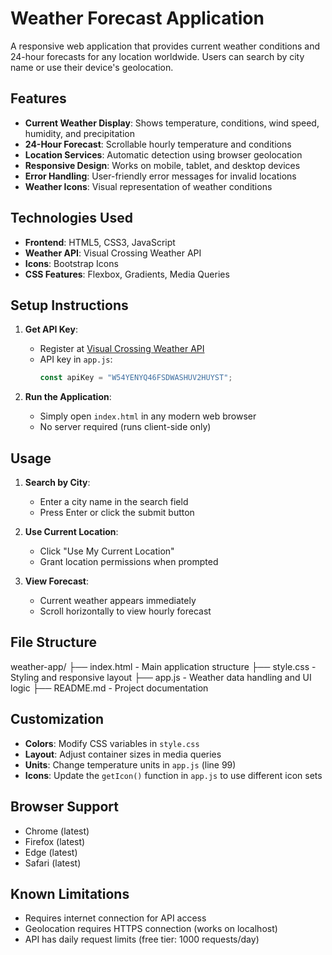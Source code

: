 # Weather Forecast Application

A responsive web application that provides current weather conditions and 24-hour forecasts for any location worldwide. Users can search by city name or use their device's geolocation.

## Features

- **Current Weather Display**: Shows temperature, conditions, wind speed, humidity, and precipitation
- **24-Hour Forecast**: Scrollable hourly temperature and conditions
- **Location Services**: Automatic detection using browser geolocation
- **Responsive Design**: Works on mobile, tablet, and desktop devices
- **Error Handling**: User-friendly error messages for invalid locations
- **Weather Icons**: Visual representation of weather conditions

## Technologies Used

- **Frontend**: HTML5, CSS3, JavaScript
- **Weather API**: Visual Crossing Weather API
- **Icons**: Bootstrap Icons
- **CSS Features**: Flexbox, Gradients, Media Queries

## Setup Instructions

1. **Get API Key**:

   - Register at [Visual Crossing Weather API](https://www.visualcrossing.com/weather-api)
   - API key in `app.js`:
     ```javascript
     const apiKey = "W54YENYQ46FSDWASHUV2HUYST";
     ```

2. **Run the Application**:
   - Simply open `index.html` in any modern web browser
   - No server required (runs client-side only)

## Usage

1. **Search by City**:

   - Enter a city name in the search field
   - Press Enter or click the submit button

2. **Use Current Location**:

   - Click "Use My Current Location"
   - Grant location permissions when prompted

3. **View Forecast**:
   - Current weather appears immediately
   - Scroll horizontally to view hourly forecast

## File Structure

weather-app/
├── index.html - Main application structure
├── style.css - Styling and responsive layout
├── app.js - Weather data handling and UI logic
├── README.md - Project documentation

## Customization

- **Colors**: Modify CSS variables in `style.css`
- **Layout**: Adjust container sizes in media queries
- **Units**: Change temperature units in `app.js` (line 99)
- **Icons**: Update the `getIcon()` function in `app.js` to use different icon sets

## Browser Support

- Chrome (latest)
- Firefox (latest)
- Edge (latest)
- Safari (latest)

## Known Limitations

- Requires internet connection for API access
- Geolocation requires HTTPS connection (works on localhost)
- API has daily request limits (free tier: 1000 requests/day)
